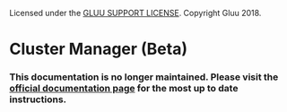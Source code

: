 Licensed under the [GLUU SUPPORT LICENSE](./LICENSE). Copyright Gluu 2018.

# Cluster Manager (Beta)

### This documentation is no longer maintained. Please visit the [official documentation page](https://gluu.org/docs/cm/) for the most up to date instructions.

